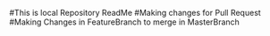 #This is local Repository ReadMe
#Making changes for Pull Request
#Making Changes in FeatureBranch to merge in MasterBranch